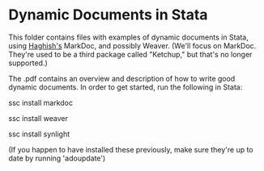Dynamic Documents in Stata
==========================

This folder contains files with examples of dynamic documents in Stata, using [Haghish's](http://www.haghish.com/home.php) MarkDoc, and possibly Weaver. (We'll focus on MarkDoc. They're used to be a third package called "Ketchup," but that's no longer supported.)

The .pdf contains an overview and description of how to write good dynamic documents. In order to get started, run the following in Stata:

ssc install markdoc

ssc install weaver

ssc install synlight

(If you happen to have installed these previously, make sure they're up to date by running 'adoupdate')
